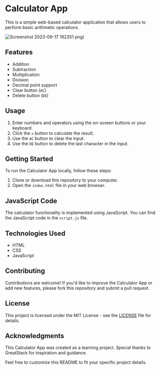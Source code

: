 # Calculator App

This is a simple web-based calculator application that allows users to perform basic arithmetic operations.

![Screenshot 2023-09-17 192351](https://github.com/YawBoah/Calculator/assets/126890146/85311743-0d78-446a-92ab-495043a25131)
png)

## Features
- Addition
- Subtraction
- Multiplication
- Division
- Decimal point support
- Clear button (`AC`)
- Delete button (`DE`)

## Usage
1. Enter numbers and operators using the on-screen buttons or your keyboard.
2. Click the `=` button to calculate the result.
3. Use the `AC` button to clear the input.
4. Use the `DE` button to delete the last character in the input.

## Getting Started

To run the Calculator App locally, follow these steps:

1. Clone or download this repository to your computer.
2. Open the `index.html` file in your web browser.

## JavaScript Code

The calculator functionality is implemented using JavaScript. You can find the JavaScript code in the `script.js` file.

## Technologies Used

- HTML
- CSS
- JavaScript

## Contributing

Contributions are welcome! If you'd like to improve the Calculator App or add new features, please fork this repository and submit a pull request.

## License

This project is licensed under the MIT License - see the [LICENSE](LICENSE) file for details.

## Acknowledgments

This Calculator App was created as a learning project. Special thanks to GreatStack for inspiration and guidance.

Feel free to customize this README to fit your specific project details.
